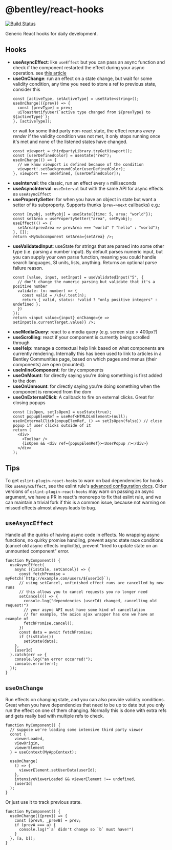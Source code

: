 # @bentley/react-hooks

[![Build Status](https://dev.azure.com/bentleycs/iModelTechnologies/_apis/build/status/imodeljs.react-hooks)](https://dev.azure.com/bentleycs/iModelTechnologies/_build/latest?definitionId=4718)

Generic React hooks for daily development.

## Hooks

- **useAsyncEffect**: like `useEffect` but you can pass an async function and check if the component restarted the effect during your async operation.
  see [this article](https://blogs.bentley.com/2021/01/21/even-more-hooks-bentley-react-hooks-and-useasynceffect-for-animated-markers/)
- **useOnChange**: run an effect on a state change, but wait for some validity condition, any time you need to store a ref to previous state, consider this
  ```tsx
  const [activeType, setActiveType] = useState<string>();
  useOnChange(({prev}) => {
    const [prevType] = prev;
    uiToastNotifyUser(`active type changed from ${prevType} to ${activeType}`);
  }, [activeType]);
  ```
  or wait for some third party non-react state, the effect reruns *every render* if the validity condition was not met, it only stops running once it's met and none
  of the listened states have changed.
  ```tsx
  const viewport = thirdpartyLibrary.tryGetViewport();
  const [userDefinedColor] = useState("red");
  useOnChange(() => {
    // we know viewport is defined because of the condition
    viewport!.setBackgroundColor(userDefinedColor);
  }, viewport !== undefined, [userDefinedColor]);
  ```
- **useInterval**: the classic, run an effect every `n` milliseconds
- **useAsyncInterval**: `useInterval` but with the same API for async effects as `useAsyncEffect`
- **usePropertySetter**: for when you have an object in state but want a setter of its subproperty. Supports thunks (`prev=>next` callbacks)
    e.g.:
    ```tsx
    const [myobj, setMyobj] = useState({time: 5, area: "world"});
    const setArea = usePropertySetter("area", setMyobj);
    useEffect(() => {
      setArea(prevArea => prevArea === "world" ? "hello" : "world");
    }, []);
    return <MySubcomponent setArea={setArea} />;
    ```
- **useValidatedInput**: useState for strings that are parsed into some other type (i.e. parsing a number input).
  By default parses numeric input, but you can supply your own parse function, meaning you could handle search languages, SI units, lists, anything.
  Returns an optional parse failure reason.
  ```tsx
  const [value, input, setInput] = useValidatedInput("5", {
    // don't change the numeric parsing but validate that it's a positive number
    validate: (n: number) => {
      const valid = /\d+/.test(n);
      return { valid, status: !valid ? "only positive integers" : undefined };
    })
  });
  return <input value={input} onChange={e => setInput(e.currentTarget.value)} />;
  ```
- **useMediaQuery**: react to a media query (e.g. screen size > 400px?)
- **useScrolling**: react if your component is currently being scrolled through
- **useHelp**: manage a contextual help link based on what components are currently rendering.
  Internally this has been used to link to articles in a Bentley Communities page, based on which pages and menus (their components) are open (mounted).
- **useInlineComponent**: for tiny components
- **useOnMount**: for directly saying you're doing something is first added to the dom
- **useOnUnmount**: for directly saying you're doing something when the component is removed from the dom
- **useOnExternalClick**: A callback to fire on external clicks. Great for closing popups
  ```tsx
  const [isOpen, setIsOpen] = useState(true);
  const popupElemRef = useRef<HTMLDivElement>(null);
  useOnExternalClick(popupElemRef, () => setIsOpen(false)) // close popup if user clicks outside of it
  return (
    <div>
      <Toolbar />
      {isOpen && <div ref={popupElemRef}><UserPopup /></div>}
    </div>
  );
  ```

## Tips

To get `eslint-plugin-react-hooks` to warn on bad dependencies for hooks like
`useAsyncEffect`, see the eslint rule's [advanced configuration docs](https://www.npmjs.com/package/eslint-plugin-react-hooks#advanced-configuration).
Older versions of `eslint-plugin-react-hooks` may warn on passing an async argument, we have a PR in react's monorepo to fix that eslint rule, and we can maintain a trivial fork if this is a common issue, because not warning on missed effects almost always leads to bug.

## `useAsyncEffect`

Handle all the quirks of having async code in effects.
No wrapping async functions, no quirky promise handling, prevent async state
race conditions (cancel old async effects implicitly),
prevent "tried to update state on an unmounted component" error.

```tsx
function MyComponent() {
  useAsyncEffect(
    async ({isStale, setCancel}) => {
      const fetchPromise = myFetch(`http://example.com/users/${userId}`);
      // using setCancel, unfinished effect runs are cancelled by new runs
      // this allows you to cancel requests you no longer need
      setCancel(() => {
        console.log("dependencies (userId) changed, cancelling old request!")
        // your async API must have some kind of cancellation
        // for example, the axios ajax wrapper has one we have an example of
        fetchPromise.cancel();
      })
      const data = await fetchPromise;
      if (!isStale())
        setState(data);
    },
    [userId]
  ).catch(err => {
    console.log("an error occurred!");
    console.error(err);
  });
}
```

## `useOnChange`

Run effects on changing state, and you can also provide validity conditions.
Great when you have dependencies that need to be up to date but you only run
the effect on one of them changing. Normally this is done with extra refs and gets
really bad with multiple refs to check.

```tsx
function MyComponent() {
  // suppose we're loading some intensive third party viewer
  const {
    viewerLoaded,
    viewOrigin,
    viewerElement
  } = useContext(MyAppContext);

  useOnChange(
    () => {
      viewerElement.setUserData(userId);
    },
    intensiveViewerLoaded && viewerElement !== undefined,
    [userId]
  );
}
```

Or just use it to track previous state.

```tsx
function MyComponent() {
  useOnChange(({prev}) => {
    const [prevA, _prevB] = prev;
    if (prevA === a) {
      console.log("`a` didn't change so `b` must have!")
    }
  }, [a, b]);
}
```
